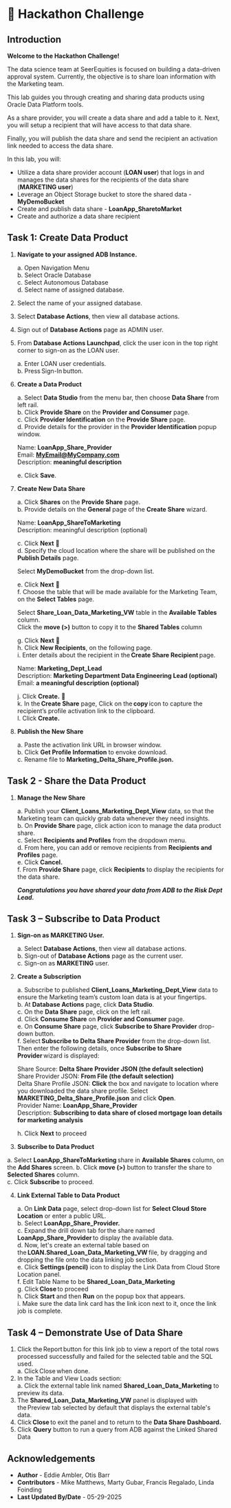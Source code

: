 # 🧠 Hackathon Challenge  

## Introduction  

**Welcome to the Hackathon Challenge!**  

The data science team at SeerEquities is focused on building a data-driven approval system.  Currently, the objective is to share loan information with the Marketing team.  

This lab guides you through creating and sharing data products using Oracle Data Platform tools.  

As a share provider, you will create a data share and add a table to it.  Next, you will setup a recipient that will have access to that data share.  

Finally, you will publish the data share and send the recipient an activation link needed to access the data share.  

In this lab, you will:  
*  Utilize a data share provider account (**LOAN user**) that logs in and manages the data shares for the recipients of the data share (**MARKETING user**)  
*  Leverage an Object Storage bucket to store the shared data - **MyDemoBucket**  
*  Create and publish data share - **LoanApp\_SharetoMarket**  
*  Create and authorize a data share recipient  

## Task 1: Create Data Product  

1. **Navigate to your assigned ADB Instance.**  

   a. Open Navigation Menu  
   b. Select Oracle Database  
   c. Select Autonomous Database  
   d. Select name of assigned database.  

2. Select the name of your assigned database.  

3. Select **Database Actions**, then view all database actions.  

4. Sign out of **Database Actions** page as ADMIN user.  

5. From **Database Actions Launchpad**, click the user icon in the top right corner to sign-on as the LOAN user.  

   a. Enter LOAN user credentials.  
   b. Press Sign-In button.  

6. **Create a Data Product**  

   a. Select **Data Studio** from the menu bar, then choose **Data Share** from left rail.  
   b.  Click **Provide Share** on the **Provider and Consumer** page.  
   c. Click **Provider Identification** on the **Provide Share** page.  
   d. Provide details for the provider in the **Provider Identification** popup window.  

      Name: **LoanApp\_Share\_Provider**             
      Email: **MyEmail@MyCompany.com**                
      Description: **meaningful description**  
   
   e. Click **Save**.  

7. **Create New Data Share**  

   a. Click **Shares** on the **Provide Share** page.  
   b. Provide details on the **General** page of the **Create Share** wizard.  

      Name: **LoanApp\_ShareToMarketing**  
      Description: meaningful description (optional)  

   c. Click **Next** 📄  
   d. Specify the cloud location where the share will be published on the **Publish Details** page.  
   
      Select **MyDemoBucket** from the drop-down list.  

   e. Click **Next** 📄  
   f. Choose the table that will be made available for the Marketing Team, on the **Select Tables** page.  

      Select **Share\_Loan_Data\_Marketing\_VW** table in the **Available Tables** column.  
      Click the **move (>)** button to copy it to the **Shared Tables** column  
   
   g. Click **Next** 📄  
   h. Click **New Recipients**, on the following page.  
   i. Enter details about the recipient in the **Create Share Recipient** page.  

      Name: **Marketing\_Dept\_Lead**  
      Description: **Marketing Department Data Engineering Lead (optional)**  
      Email: **a meaningful description (optional)**  

   j. Click **Create.** 📄  
   k. In the **Create Share** page, Click on the **copy** icon to capture the recipient’s profile activation link to the clipboard.  
   l. Click **Create.**  

5. **Publish the New Share**  

   a. Paste the activation link URL in browser window.  
   b. Click **Get Profile Information** to envoke download.  
   c. Rename file to **Marketing\_Delta\_Share\_Profile.json.**  

## Task 2 - Share the Data Product  

1. **Manage the New Share**  

   a. Publish your **Client\_Loans\_Marketing\_Dept\_View** data, so that the Marketing team can quickly grab data whenever they need insights.  
   b. On **Provide Share** page, click action icon to manage the data product share.  
   c. Select **Recipients and Profiles** from the dropdown menu.  
   d. From here, you can add or remove recipients from **Recipients and Profiles** page.  
   e. Click **Cancel.**   
   f. From **Provide Share** page, click **Recipients** to display the recipients for the data share.  

   ***Congratulations you have shared your data from ADB to the Risk Dept Lead.***

## Task 3 – Subscribe to Data Product  

1. **Sign-on as MARKETING User.**  

   a. Select **Database Actions**, then view all database actions.  
   b. Sign-out of **Database Actions** page as the current user.  
   c. Sign-on as **MARKETING** user.  

2. **Create a Subscription**  

   a. Subscribe to published **Client\_Loans\_Marketing\_Dept\_View** data to ensure the Marketing team’s custom loan data is at your fingertips.  
   b. At **Database Actions** page, click **Data Studio**.  
   c. On the **Data Share** page, click on the left rail.  
   d. Click **Consume Share** on **Provider and Consumer** page.  
   e. On **Consume Share** page, click **Subscribe to Share   Provider** drop-down button.  
   f. Select **Subscribe to Delta Share Provider** from the drop-down list.  Then enter the following details, once **Subscribe to Share Provider** wizard is displayed:  

      Share Source: **Delta Share Provider JSON (the default selection)**  
      Share Provider JSON: **From File (the default selection)**  
      Delta Share Profile JSON: **Click** the box and navigate to location where you downloaded the data share profile.  Select **MARKETING\_Delta\_Share\_Profile.json** and click **Open**.  
      Provider Name: **LoanApp\_Share\_Provider**  
      Description: **Subscribing to data share of closed mortgage loan details for marketing analysis**  

   h. Click **Next** to proceed  

3.	**Subscribe to Data Product**  

   a. Select **LoanApp\_ShareToMarketing** share in **Available Shares** column, on the **Add Shares** screen. 
   b. Click **move (>)** button to transfer the share to **Selected Shares** column.  
   c. Click **Subscribe** to proceed.  

4. **Link External Table to Data Product**  

   a. On **Link Data** page, select drop-down list for **Select Cloud Store Location** or enter a public URL.  
   b. Select **LoanApp\_Share\_Provider.**  
   c. Expand the drill down tab for the share named **LoanApp\_Share\_Provider** to display the available data.  
   d. Now, let's create an external table based on the **LOAN.Shared\_Loan\_Data\_Marketing\_VW** file, by dragging and dropping the file onto the data linking job section.  
   e. Click **Settings (pencil)** icon to display the Link Data from Cloud Store Location panel.  
   f. Edit Table Name to be **Shared\_Loan\_Data\_Marketing**  
   g. Click **Close** to proceed  
   h. Click **Start** and then **Run** on the popup box that appears.  
   i. Make sure the data link card has the link icon next to it, once the link job is complete.  

## Task 4 – Demonstrate Use of Data Share  

1. Click the Report button for this link job to view a report of the total rows processed successfully and failed for the selected table and the SQL used.  
   a. Click Close when done.  
2. In the Table and View Loads section:  
   a. Click the external table link named **Shared\_Loan\_Data\_Marketing** to preview its data.  
3. The **Shared\_Loan\_Data\_Marketing\_VW** panel is displayed with the Preview tab selected by default that displays the external table's data.  
4. Click **Close** to exit the panel and to return to the **Data Share Dashboard.**  
5. Click **Query** button to run a query from ADB against the Linked Shared Data  


## Acknowledgements
* **Author** - Eddie Ambler, Otis Barr
* **Contributors** -  Mike Matthews, Marty Gubar, Francis Regalado, Linda Foinding
* **Last Updated By/Date** - 05-29-2025
